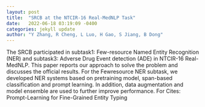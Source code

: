 ```yaml
---
layout: post
title:  "SRCB at the NTCIR-16 Real-MedNLP Task"
date:   2022-06-18 03:19:09 -0400
categories: jekyll update
author: "Y Zhang, R Cheng, L Luo, H Gao, S Jiang, B Dong"
---
```

The SRCB participated in subtask1: Few-resource Named Entity Recognition (NER) and subtask3: Adverse Drug Event detection (ADE) in NTCIR-16 Real-MedNLP. This paper reports our approach to solve the problem and discusses the official results. For the Fewresource NER subtask, we developed NER systems based on pretraining model, span-based classification and prompt learning. In addition, data augmentation and model ensemble are used to further improve performance. For 
Cites: Prompt-Learning for Fine-Grained Entity Typing